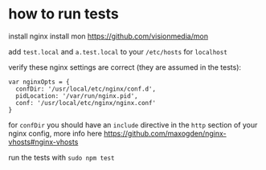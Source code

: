 # how to run tests

install nginx
install mon https://github.com/visionmedia/mon

add `test.local` and `a.test.local` to your `/etc/hosts` for `localhost`

verify these nginx settings are correct (they are assumed in the tests):

```
var nginxOpts = {
  confDir: '/usr/local/etc/nginx/conf.d',
  pidLocation: '/var/run/nginx.pid',
  conf: '/usr/local/etc/nginx/nginx.conf'
}
```

for `confDir` you should have an `include` directive in the `http` section of your nginx config, more info here https://github.com/maxogden/nginx-vhosts#nginx-vhosts


run the tests with `sudo npm test`
